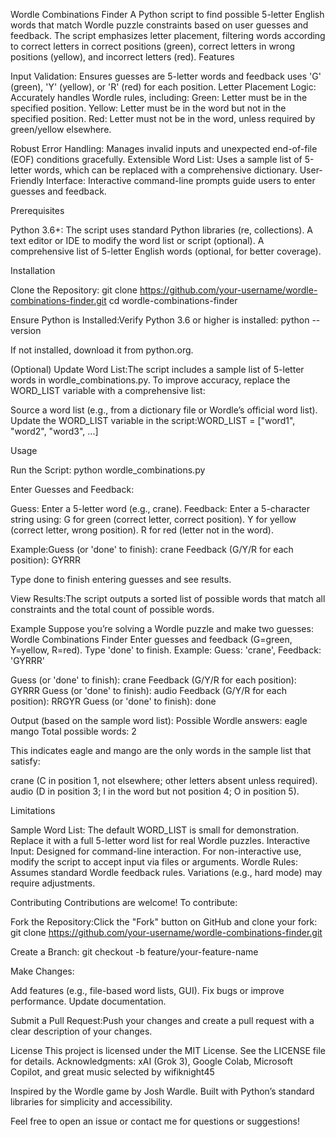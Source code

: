 Wordle Combinations Finder
A Python script to find possible 5-letter English words that match Wordle puzzle constraints based on user guesses and feedback. The script emphasizes letter placement, filtering words according to correct letters in correct positions (green), correct letters in wrong positions (yellow), and incorrect letters (red).
Features

Input Validation: Ensures guesses are 5-letter words and feedback uses 'G' (green), 'Y' (yellow), or 'R' (red) for each position.
Letter Placement Logic: Accurately handles Wordle rules, including:
Green: Letter must be in the specified position.
Yellow: Letter must be in the word but not in the specified position.
Red: Letter must not be in the word, unless required by green/yellow elsewhere.


Robust Error Handling: Manages invalid inputs and unexpected end-of-file (EOF) conditions gracefully.
Extensible Word List: Uses a sample list of 5-letter words, which can be replaced with a comprehensive dictionary.
User-Friendly Interface: Interactive command-line prompts guide users to enter guesses and feedback.

Prerequisites

Python 3.6+: The script uses standard Python libraries (re, collections).
A text editor or IDE to modify the word list or script (optional).
A comprehensive list of 5-letter English words (optional, for better coverage).

Installation

Clone the Repository:
git clone https://github.com/your-username/wordle-combinations-finder.git
cd wordle-combinations-finder


Ensure Python is Installed:Verify Python 3.6 or higher is installed:
python --version

If not installed, download it from python.org.

(Optional) Update Word List:The script includes a sample list of 5-letter words in wordle_combinations.py. To improve accuracy, replace the WORD_LIST variable with a comprehensive list:

Source a word list (e.g., from a dictionary file or Wordle’s official word list).
Update the WORD_LIST variable in the script:WORD_LIST = ["word1", "word2", "word3", ...]





Usage

Run the Script:
python wordle_combinations.py


Enter Guesses and Feedback:

Guess: Enter a 5-letter word (e.g., crane).
Feedback: Enter a 5-character string using:
G for green (correct letter, correct position).
Y for yellow (correct letter, wrong position).
R for red (letter not in the word).


Example:Guess (or 'done' to finish): crane
Feedback (G/Y/R for each position): GYRRR


Type done to finish entering guesses and see results.


View Results:The script outputs a sorted list of possible words that match all constraints and the total count of possible words.


Example
Suppose you’re solving a Wordle puzzle and make two guesses:
Wordle Combinations Finder
Enter guesses and feedback (G=green, Y=yellow, R=red). Type 'done' to finish.
Example: Guess: 'crane', Feedback: 'GYRRR'

Guess (or 'done' to finish): crane
Feedback (G/Y/R for each position): GYRRR
Guess (or 'done' to finish): audio
Feedback (G/Y/R for each position): RRGYR
Guess (or 'done' to finish): done

Output (based on the sample word list):
Possible Wordle answers:
eagle
mango
Total possible words: 2

This indicates eagle and mango are the only words in the sample list that satisfy:

crane (C in position 1, not elsewhere; other letters absent unless required).
audio (D in position 3; I in the word but not position 4; O in position 5).

Limitations

Sample Word List: The default WORD_LIST is small for demonstration. Replace it with a full 5-letter word list for real Wordle puzzles.
Interactive Input: Designed for command-line interaction. For non-interactive use, modify the script to accept input via files or arguments.
Wordle Rules: Assumes standard Wordle feedback rules. Variations (e.g., hard mode) may require adjustments.

Contributing
Contributions are welcome! To contribute:

Fork the Repository:Click the "Fork" button on GitHub and clone your fork:
git clone https://github.com/your-username/wordle-combinations-finder.git


Create a Branch:
git checkout -b feature/your-feature-name


Make Changes:

Add features (e.g., file-based word lists, GUI).
Fix bugs or improve performance.
Update documentation.


Submit a Pull Request:Push your changes and create a pull request with a clear description of your changes.


License
This project is licensed under the MIT License. See the LICENSE file for details.
Acknowledgments: xAI (Grok 3), Google Colab, Microsoft Copilot, and great music selected by wifiknight45

Inspired by the Wordle game by Josh Wardle.
Built with Python’s standard libraries for simplicity and accessibility.


Feel free to open an issue or contact me for questions or suggestions!
